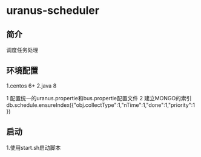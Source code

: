 uranus-scheduler
================

简介
---
调度任务处理

环境配置
----
1.centos 6+
2.java 8



1 配置统一的uranus.propertie和bus.propertie配置文件
2 建立MONGO的索引
db.schedule.ensureIndex({"obj.collectType":1,"nTime":1,"done":1,"priority":1})

启动
---
1.使用start.sh启动脚本
